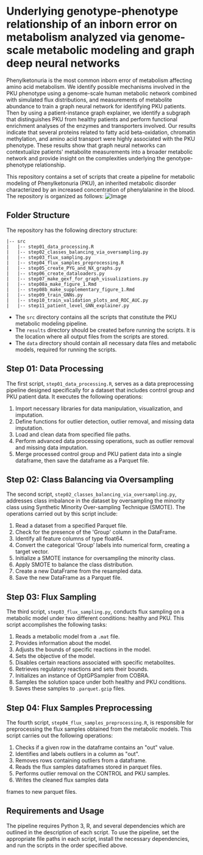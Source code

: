 # Underlying genotype-phenotype relationship of an inborn error on metabolism analyzed via genome-scale metabolic modeling and graph deep neural networks
Phenylketonuria is the most common inborn error of metabolism affecting amino acid metabolism. We identify possible mechanisms involved in the PKU phenotype using a genome-scale human metabolic network combined with simulated flux distributions, and measurements of metabolite abundance to train a graph neural network for identifying PKU patients. Then by using a patient-instance graph explainer, we identify a subgraph that distinguishes PKU from healthy patients and perform functional enrichment analyses of the enzymes and transporters involved. Our results indicate that several proteins related to fatty acid beta-oxidation, chromatin methylation, and amino acid transport were highly associated with the PKU phenotype. These results show that graph neural networks can contextualize patients' metabolite measurements into a broader metabolic network and provide insight on the complexities underlying the genotype-phenotype relationship. 

This repository contains a set of scripts that create a pipeline for metabolic modeling of Phenylketonuria (PKU), an inherited metabolic disorder characterized by an increased concentration of phenylalanine in the blood. The repository is organized as follows:
![Image](results/figures/Figure_1.png)
## Folder Structure

The repository has the following directory structure:

```
|-- src
|   |-- step01_data_processing.R
|   |-- step02_classes_balancing_via_oversampling.py
|   |-- step03_flux_sampling.py
|   |-- step04_flux_samples_preprocessing.R
|   |-- step05_create_PYG_and_NX_graphs.py
|   |-- step06_create_dataloaders.py
|   |-- step07_make_gexf_for_graph_visualizations.py
|   |-- step08a_make_figure_1.Rmd
|   |-- step08b_make_supplementary_figure_1.Rmd
|   |-- step09_train_GNNs.py
|   |-- step10_train_validation_plots_and_ROC_AUC.py
|   |-- step11_patient_level_GNN_explainer.py
```

- The `src` directory contains all the scripts that constitute the PKU metabolic modeling pipeline.
- The `results` directory should be created before running the scripts. It is the location where all output files from the scripts are stored.
- The `data` directory should contain all necessary data files and metabolic models, required for running the scripts.

## Step 01: Data Processing 

The first script, `step01_data_processing.R`, serves as a data preprocessing pipeline designed specifically for a dataset that includes control group and PKU patient data. It executes the following operations:

1. Import necessary libraries for data manipulation, visualization, and imputation.
2. Define functions for outlier detection, outlier removal, and missing data imputation.
3. Load and clean data from specified file paths.
4. Perform advanced data processing operations, such as outlier removal and missing data imputation.
5. Merge processed control group and PKU patient data into a single dataframe, then save the dataframe as a Parquet file.

## Step 02: Class Balancing via Oversampling

The second script, `step02_classes_balancing_via_oversampling.py`, addresses class imbalance in the dataset by oversampling the minority class using Synthetic Minority Over-sampling Technique (SMOTE). The operations carried out by this script include:

1. Read a dataset from a specified Parquet file.
2. Check for the presence of the 'Group' column in the DataFrame.
3. Identify all feature columns of type float64.
4. Convert the categorical 'Group' labels into numerical form, creating a target vector.
5. Initialize a SMOTE instance for oversampling the minority class.
6. Apply SMOTE to balance the class distribution.
7. Create a new DataFrame from the resampled data.
8. Save the new DataFrame as a Parquet file.

## Step 03: Flux Sampling

The third script, `step03_flux_sampling.py`, conducts flux sampling on a metabolic model under two different conditions: healthy and PKU. This script accomplishes the following tasks:

1. Reads a metabolic model from a `.mat` file.
2. Provides information about the model.
3. Adjusts the bounds of specific reactions in the model.
4. Sets the objective of the model.
5. Disables certain reactions associated with specific metabolites.
6. Retrieves regulatory reactions and sets their bounds.
7. Initializes an instance of OptGPSampler from COBRA.
8. Samples the solution space under both healthy and PKU conditions.
9. Saves these samples to `.parquet.gzip` files.

## Step 04: Flux Samples Preprocessing

The fourth script, `step04_flux_samples_preprocessing.R`, is responsible for preprocessing the flux samples obtained from the metabolic models. This script carries out the following operations:

1. Checks if a given row in the dataframe contains an "out" value. 
2. Identifies and labels outliers in a column as "out".
3. Removes rows containing outliers from a dataframe.
4. Reads the flux samples dataframes stored in parquet files.
5. Performs outlier removal on the CONTROL and PKU samples.
6. Writes the cleaned flux samples data

frames to new parquet files.

## Requirements and Usage

The pipeline requires Python 3, R, and several dependencies which are outlined in the description of each script. To use the pipeline, set the appropriate file paths in each script, install the necessary dependencies, and run the scripts in the order specified above.